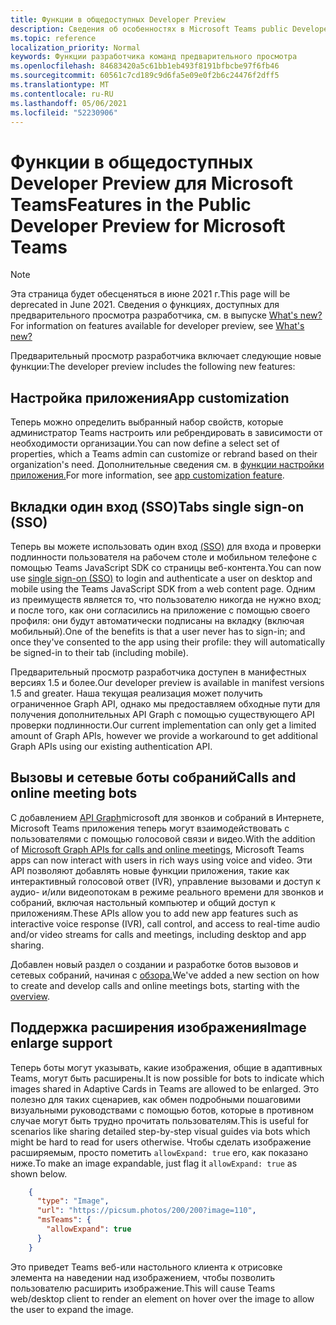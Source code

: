 ```yaml
---
title: Функции в общедоступных Developer Preview
description: Сведения об особенностях в Microsoft Teams public Developer Preview
ms.topic: reference
localization_priority: Normal
keywords: Функции разработчика команд предварительного просмотра
ms.openlocfilehash: 84683420a5c61bb1eb493f8191bfbcbe97f6fb46
ms.sourcegitcommit: 60561c7cd189c9d6fa5e09e0f2b6c24476f2dff5
ms.translationtype: MT
ms.contentlocale: ru-RU
ms.lasthandoff: 05/06/2021
ms.locfileid: "52230906"
---
```

# <a name="features-in-the-public-developer-preview-for-microsoft-teams"></a><span data-ttu-id="563db-104">Функции в общедоступных Developer Preview для Microsoft Teams</span><span class="sxs-lookup"><span data-stu-id="563db-104">Features in the Public Developer Preview for Microsoft Teams</span></span>

> [!NOTE]
> <span data-ttu-id="563db-105">Эта страница будет обесценяться в июне 2021 г.</span><span class="sxs-lookup"><span data-stu-id="563db-105">This page will be deprecated in June 2021.</span></span> <span data-ttu-id="563db-106">Сведения о функциях, доступных для предварительного просмотра разработчика, см. в выпуске [What's new?](~/whats-new.md)</span><span class="sxs-lookup"><span data-stu-id="563db-106">For information on features available for developer preview, see [What's new?](~/whats-new.md)</span></span>

<span data-ttu-id="563db-107">Предварительный просмотр разработчика включает следующие новые функции:</span><span class="sxs-lookup"><span data-stu-id="563db-107">The developer preview includes the following new features:</span></span>

## <a name="app-customization"></a><span data-ttu-id="563db-108">Настройка приложения</span><span class="sxs-lookup"><span data-stu-id="563db-108">App customization</span></span>

<span data-ttu-id="563db-109">Теперь можно определить выбранный набор свойств, которые администратор Teams настроить или ребрендировать в зависимости от необходимости организации.</span><span class="sxs-lookup"><span data-stu-id="563db-109">You can now define a select set of properties, which a Teams admin can customize or rebrand based on their organization's need.</span></span> <span data-ttu-id="563db-110">Дополнительные сведения см. в [функции настройки приложения.](~/concepts/design/design-teams-app-overview.md)</span><span class="sxs-lookup"><span data-stu-id="563db-110">For more information, see [app customization feature](~/concepts/design/design-teams-app-overview.md).</span></span>

## <a name="tabs-single-sign-on-sso"></a><span data-ttu-id="563db-111">Вкладки один вход (SSO)</span><span class="sxs-lookup"><span data-stu-id="563db-111">Tabs single sign-on (SSO)</span></span>

<span data-ttu-id="563db-112">Теперь вы можете использовать один вход [(SSO)](~/tabs/how-to/authentication/auth-aad-sso.md) для входа и проверки подлинности пользователя на рабочем столе и мобильном телефоне с помощью Teams JavaScript SDK со страницы веб-контента.</span><span class="sxs-lookup"><span data-stu-id="563db-112">You can now use [single sign-on (SSO)](~/tabs/how-to/authentication/auth-aad-sso.md) to login and authenticate a user on desktop and mobile using the Teams JavaScript SDK from a web content page.</span></span> <span data-ttu-id="563db-113">Одним из преимуществ является то, что пользователю никогда не нужно вход; и после того, как они согласились на приложение с помощью своего профиля: они будут автоматически подписаны на вкладку (включая мобильный).</span><span class="sxs-lookup"><span data-stu-id="563db-113">One of the benefits is that a user never has to sign-in; and once they've consented to the app using their profile: they will automatically be signed-in to their tab (including mobile).</span></span>

<span data-ttu-id="563db-114">Предварительный просмотр разработчика доступен в манифестных версиях 1.5 и более.</span><span class="sxs-lookup"><span data-stu-id="563db-114">Our developer preview is available in manifest versions 1.5 and greater.</span></span> <span data-ttu-id="563db-115">Наша текущая реализация может получить ограниченное Graph API, однако мы предоставляем обходные пути для получения дополнительных API Graph с помощью существующего API проверки подлинности.</span><span class="sxs-lookup"><span data-stu-id="563db-115">Our current implementation can only get a limited amount of Graph APIs, however we provide a workaround to get additional Graph APIs using our existing authentication API.</span></span>

## <a name="calls-and-online-meeting-bots"></a><span data-ttu-id="563db-116">Вызовы и сетевые боты собраний</span><span class="sxs-lookup"><span data-stu-id="563db-116">Calls and online meeting bots</span></span>

<span data-ttu-id="563db-117">С добавлением [API Graph](/graph/api/resources/communications-api-overview?view=graph-rest-beta&preserve-view=true)microsoft для звонков и собраний в Интернете, Microsoft Teams приложения теперь могут взаимодействовать с пользователями с помощью голосовой связи и видео.</span><span class="sxs-lookup"><span data-stu-id="563db-117">With the addition of [Microsoft Graph APIs for calls and online meetings](/graph/api/resources/communications-api-overview?view=graph-rest-beta&preserve-view=true), Microsoft Teams apps can now interact with users in rich ways using voice and video.</span></span> <span data-ttu-id="563db-118">Эти API позволяют добавлять новые функции приложения, такие как интерактивный голосовой ответ (IVR), управление вызовами и доступ к аудио- и/или видеопотокам в режиме реального времени для звонков и собраний, включая настольный компьютер и общий доступ к приложениям.</span><span class="sxs-lookup"><span data-stu-id="563db-118">These APIs allow you to add new app features such as interactive voice response (IVR), call control, and access to real-time audio and/or video streams for calls and meetings, including desktop and app sharing.</span></span>

<span data-ttu-id="563db-119">Добавлен новый раздел о создании и разработке ботов вызовов и сетевых собраний, начиная с [обзора.](~/bots/calls-and-meetings/calls-meetings-bots-overview.md)</span><span class="sxs-lookup"><span data-stu-id="563db-119">We've added a new section on how to create and develop calls and online meetings bots, starting with the [overview](~/bots/calls-and-meetings/calls-meetings-bots-overview.md).</span></span>


## <a name="image-enlarge-support"></a><span data-ttu-id="563db-120">Поддержка расширения изображения</span><span class="sxs-lookup"><span data-stu-id="563db-120">Image enlarge support</span></span>

<span data-ttu-id="563db-121">Теперь боты могут указывать, какие изображения, общие в адаптивных Teams, могут быть расширены.</span><span class="sxs-lookup"><span data-stu-id="563db-121">It is now possible for bots to indicate which images shared in Adaptive Cards in Teams are allowed to be enlarged.</span></span> <span data-ttu-id="563db-122">Это полезно для таких сценариев, как обмен подробными пошаговими визуальными руководствами с помощью ботов, которые в противном случае могут быть трудно прочитать пользователям.</span><span class="sxs-lookup"><span data-stu-id="563db-122">This is useful for scenarios like sharing detailed step-by-step visual guides via bots which might be hard to read for users otherwise.</span></span> <span data-ttu-id="563db-123">Чтобы сделать изображение расширяемым, просто пометить `allowExpand: true` его, как показано ниже.</span><span class="sxs-lookup"><span data-stu-id="563db-123">To make an image expandable, just flag it `allowExpand: true` as shown below.</span></span>

```json
    {
      "type": "Image",
      "url": "https://picsum.photos/200/200?image=110",
      "msTeams": {
        "allowExpand": true
      }
    }
```
<span data-ttu-id="563db-124">Это приведет Teams веб-или настольного клиента к отрисовке элемента на наведении над изображением, чтобы позволить пользователю расширить изображение.</span><span class="sxs-lookup"><span data-stu-id="563db-124">This will cause Teams web/desktop client to render an element on hover over the image to allow the user to expand the image.</span></span>

